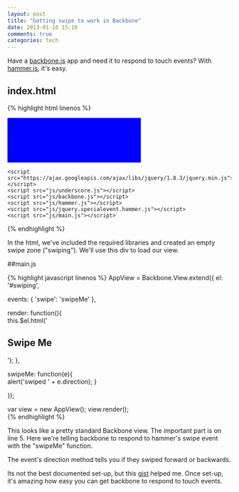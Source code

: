 ```yaml
---
layout: post
title: "Getting swipe to work in Backbone"
date: 2013-01-16 15:10
comments: true
categories: tech
---
```

Have a [backbone.js] app and need it to respond to touch
events? With [hammer.js], it's easy.

## index.html

{% highlight html linenos %}
<html>
  <head>
    <title>Swipe Backbone with Hammer.js</title>
		<meta name="viewport" content="width=device-width, initial-scale=1, maximum-scale=1">		
		<style>
			#swiping {
				height: 100px;
				width: 300px;
				text-align: center;				
				background: blue;
				color: white;
			}			
		</style>
  </head>
  <body>				
		<div id="swiping"></div>
		
    <script src="https://ajax.googleapis.com/ajax/libs/jquery/1.8.3/jquery.min.js"></script>
    <script src="js/underscore.js"></script>
    <script src="js/backbone.js"></script>		
    <script src="js/hammer.js"></script>
    <script src="js/jquery.specialevent.hammer.js"></script>
    <script src="js/main.js"></script>
  </body>

</html>
{% endhighlight %}

In the html, we've included the required libraries and created
an empty swipe zone ("swiping"). We'll use this div to load
our view.

##main.js

{% highlight javascript linenos %}
AppView = Backbone.View.extend({
  el: '#swiping',					
    
  events: {
    'swipe': 'swipeMe'
  },
    
  render: function(){				
    this.$el.html('<h2>Swipe Me</h2>');
  },
    
  swipeMe: function(e){				
    alert('swiped ' + e.direction);
  }
    
});

var view = new AppView();
view.render();		
{% endhighlight %}

This looks like a pretty standard Backbone view. The important part is
on line 5. Here we're telling backbone to respond to hammer's swipe
event with the "swipeMe" function. 

The event's direction method tells you if they swiped forward
or backwards. 

Its not the best documented set-up, but this [gist] helped me. Once set-up, it's amazing how easy you can get backbone to respond to touch events.

[backbone.js]:http://backbonejs.org/
[hammer.js]:http://eightmedia.github.com/hammer.js/
[gist]:https://gist.github.com/4279025 

